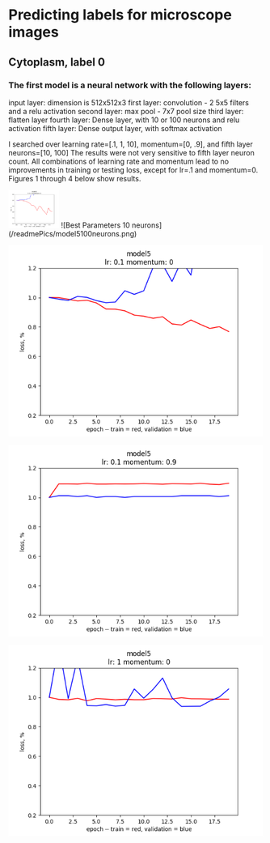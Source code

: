 # Predicting labels for microscope images

## Cytoplasm, label 0

### The first model is a neural network with the following layers:

input layer: dimension is 512x512x3
first layer: convolution - 2 5x5 filters and a relu activation
second layer: max pool - 7x7 pool size 
third layer: flatten layer
fourth layer: Dense layer, with 10 or 100 neurons and relu activation
fifth layer: Dense output layer, with softmax activation

I searched over learning rate=[.1, 1, 10], momentum=[0, .9], and fifth layer neurons=[10, 100]
The results were not very sensitive to fifth layer neuron count. All combinations of learning rate
and momentum lead to no improvements in training or testing loss, except for lr=.1 and momentum=0.
Figures 1 through 4 below show results.

<img src="/readmePics/model5100neurons.png" alt="drawing reality" width="100"/>
![Best Parameters 10 neurons](/readmePics/model5100neurons.png)

![Similar Parameters 100 neurons](/readmePics/model510neurons.png)

![No Improvement 10 neurons](/readmePics/model5noImprov.png)

![Best Parameters 100 neurons](/readmePics/model5noImprov1.png)
 


